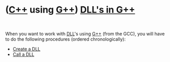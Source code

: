 



 

 

 

 

 

([C++](Cpp.md) using [G++](CppGpp.md)) [DLL's in G++](CppGppDll.md)
======================================================================

 

When you want to work with [DLL](CppDll.md)'s using [G++](CppGpp.md)
(from the GCC), you will have to do the following procedures (ordered
chronologically):

-   [Create a DLL](CppGppCreateDll.md)
-   [Call a DLL](CppGppCallDll.md)

 

 

 

 

 





 



